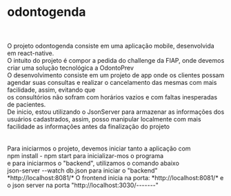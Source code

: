 # odontogenda
<br>
<br>
O projeto odontogenda consiste em uma aplicação mobile, desenvolvida em react-native.
<br>
O intuito do projeto é compor a pedida do challenge da FIAP, onde devemos criar uma solução tecnológica a OdontoPrev
<br>
O desenvolvimento consiste em um projeto de app onde os clientes possam agendar suas consultas e realizar o cancelamento das mesmas com mais facilidade, assim, evitando que
<br>
os consultórios não sofram com horários vazios e com faltas inesperadas de pacientes.
<br>
De inicio, estou utilizando o JsonServer para armazenar as informações dos usuários cadastrados, assim, posso manipular localmente com mais facilidade as informações antes da finalização do projeto
<br>
<br>
<br>
Para iniciarmos o projeto, devemos iniciar tanto a aplicação com
<br>
npm install - npm start para inicializar-mos o programa
<br>
e para iniciarmos o "backend", utilizamos o comando abaixo
<br>
json-server --watch db.json para iniciar o "backend"
<br>
*http://localhost:8081/*
O frontend inicia na porta: *http://localhost:8081/* e o json server na porta "http://localhost:3030/-------"
